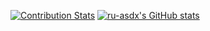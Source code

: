 [![Contribution Stats](https://github-contribution-stats.vercel.app/api/?username=ru-asdx)](https://github.com/LordDashMe/github-contribution-stats/)
[![ru-asdx's GitHub stats](https://github-readme-stats.vercel.app/api?username=ru-asdx)](https://github.com/anuraghazra/github-readme-stats)


